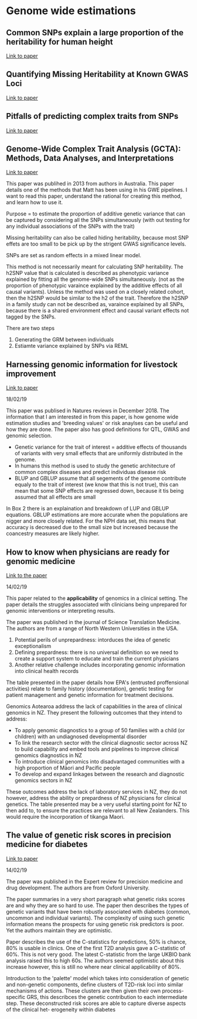 
# Genome wide estimations 

## Common SNPs explain a large proportion of the heritability for human height

[Link to paper](https://www.nature.com/articles/ng.608)

## Quantifying Missing Heritability at Known GWAS Loci

[Link to paper](https://journals.plos.org/plosgenetics/article?id=10.1371/journal.pgen.1003993)

## Pitfalls of predicting complex traits from SNPs

[Link to paper](https://www.nature.com/articles/nrg3457)

## Genome-Wide Complex Trait Analysis (GCTA): Methods, Data Analyses, and Interpretations

[Link to paper](https://link.springer.com/protocol/10.1007/978-1-62703-447-0_9)

This paper was publihed in 2013 from authors in Australia.  This paper details one of the methods that Matt has been using in his GWE pipelines.  I want to read this paper, understand the rational for creating this method, and learn how to use it.  

Purpose = to estimate the proportion of additive genetic variance that can be captured by considering all the SNPs simultaneously (with out testing for any individual associations of the SNPs with the trait) 

Missing heritability can also be called hiding heritability, because most SNP effets are too small to be pick up by the strigent GWAS significance levels.  

SNPs are set as random effects in a mixed linear model.  

This method is not necessarily meant for calculating SNP heritability.  The h2SNP value that is calculated is described as phenotypic variance explained by fitting all the genome-wide SNPs simultaneously.  (not as the proportion of phenotypic varaince explained by the additive effects of all causal variants).  Unless the method was used on a closely related cohort, then the h2SNP would be similar to the h2 of the trait.  Therefore the h2SNP in a family study can not be described as, varaince explained by all SNPs, because there is a shared environment effect and causal variant effects not tagged by the SNPs.  

There are two steps 
1. Generating the GRM between individuals 
2. Estiamte variance explained by SNPs via REML

## Harnessing genomic information for livestock improvement 

[Link to paper](https://www.nature.com/articles/s41576-018-0082-2) 

18/02/19 

This paper was publised in Natures reviews in December 2018.  The information that I am interested in from this paper, is how genome wide estimation studies and 'breeding values' or risk anaylses can be useful and how they are done.  The paper also has good definitions for QTL, GWAS and genomic selection.  
* Genetic variance for the trait of interest = additive effects of thousands of variants with very small effects that are uniformly distributed in the genome.  
* In humans this method is used to study the genetic architecture of common complex diseases and predict individuas disease risk 
* BLUP and GBLUP assume that all segements of the genome contribute equaly to the trait of interest (we know that this is not true), this can mean that some SNP effects are regressed down, because it tis being assumed that all effects are small 

In Box 2 there is an explaination and breakdown of LUP and GBLUP equations.  GBLUP estimations are more accurate when the populations are nigger and more closely related.  For the NPH data set, this means that accuracy is decreased due to the small size but increased because the coancestry measures are likely higher. 


## How to know when physicians are ready for genomic medicine

[Link to the paper](http://stm.sciencemag.org/content/7/287/287fs19.short) 

14/02/19 

This paper related to the **applicability** of genomics in a clinical setting.  The paper details the struggles associated with clinicians being unprepared for genomic interventions or interpreting results.  

The paper was published in the journal of Science Translation Medicine. The authors are from a range of North Western Universities in the USA.  
1. Potential perils of unprepardness: intorduces the idea of genetic exceptionalism 
1. Defining prepardness: there is no universal definition so we need to create a support system to educate and train the 
current physicians 
1. Another relative challenge includes incorporating genomic information into clinical health records 

The table presented in the paper details how EPA's (entrusted proffensional activities) relate to family history (documentation), genetic testing for patient management and genetic information for treatment decisions.  

Genomics Aotearoa address the lack of capabilities in the area of clinical genomics in NZ.  They present the following outcomes that they intend to address: 
* To apply genomic diagnostics to a group of 50 families with a child (or children) with an undiagnosed developmental disorder
* To link the research sector with the clinical diagnostic sector across NZ to build capability and embed tools and pipelines to improve clinical genomics diagnostics in NZ
* To introduce clinical genomics into disadvantaged communities with a high proportion of Māori and Pacific people
* To develop and expand linkages between the research and diagnostic genomics sectors in NZ

These outcomes address the lack of laboratory services in NZ, they do not however, address the ability or prepardness of NZ physicians for clinical genetics.  The table presented may be a very useful starting point for NZ to then add to, to ensure the practices are relevant to all New Zealanders.  This would require the incorporation of tikanga Maori.  


## The value of genetic risk scores in precision medicine for diabetes

[Link to paper](https://www.tandfonline.com/doi/abs/10.1080/23808993.2018.1510732) 

14/02/19

The paper was published in the Expert review for precision medicine and drug development.  The authors are from Oxford University.  

The paper summaries in a very short paragraph what genetic risks scores are and why they are so hard to use.  The paper then describes the types of genetic variants that have been robustly associated with diabetes (common, uncommon and individual variants).  The complexity of using such genetic information means the prospects for using genetic risk predictors is poor.  Yet the authors maintain they are optimistic. 

Paper describes the use of the C-statistics for predictions, 50% is chance, 80% is usable in clinics.  One of the first T2D analysis gave a C-statistic of 60%.  This is not very good.  The latest C-statistic from the large UKBIO bank analysis raised this to high 60s.  The authors seemed optimistic about this increase however, this is still no where near clinical applicability of 80%.  

Introduction to the 'palette' model which takes into consideration of genetic and non-genetic components, define clusters of T2D-risk loci into similar mechanisms of actions.  These clusters are then given their own process-specific GRS, this describces the genetic contribution to each intermediate step.  These deconstructed risk scores are able to capture diverse aspects of the clinical het- erogeneity within diabetes
